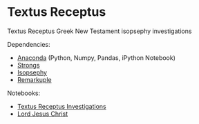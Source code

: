 Textus Receptus
===============

Textus Receptus Greek New Testament isopsephy investigations

Dependencies:

- [Anaconda](http://continuum.io/downloads) (Python, Numpy, Pandas, iPython Notebook)
- [Strongs](https://github.com/markomanninen/strongs)
- [Isopsephy](https://github.com/markomanninen/isopsephy)
- [Remarkuple](https://github.com/markomanninen/remarkuple)

Notebooks:

- [Textus Receptus Investigations](http://nbviewer.ipython.org/github/markomanninen/textusreceptus/blob/master/Textus%20Receptus%20Isopsephy%20Investigations.ipynb)
- [Lord Jesus Christ](http://nbviewer.ipython.org/github/markomanninen/textusreceptus/blob/master/Textus%20Receptus%20-%20Lord%20Jesus%20Christ.ipynb)